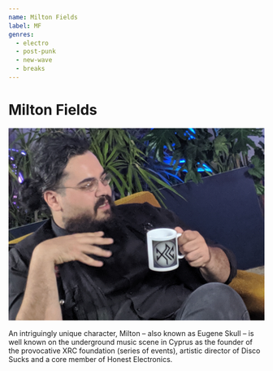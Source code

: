 ```yaml
---
name: Milton Fields
label: MF
genres:
  - electro
  - post-punk
  - new-wave
  - breaks
---
```


# Milton Fields

![](./assets/images/MILTONFIELDS.jpg)

An intriguingly unique character, Milton – also known as Eugene Skull – is well known on the underground music scene in Cyprus as the founder of the provocative XRC foundation (series of events), artistic director of Disco Sucks and a core member of Honest Electronics. 

